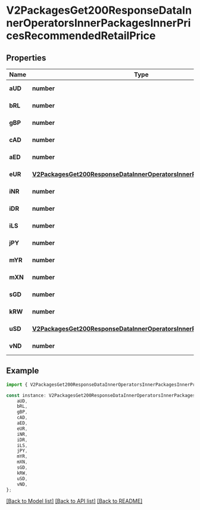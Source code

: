 # V2PackagesGet200ResponseDataInnerOperatorsInnerPackagesInnerPricesRecommendedRetailPrice


## Properties

Name | Type | Description | Notes
------------ | ------------- | ------------- | -------------
**aUD** | **number** |  | [default to undefined]
**bRL** | **number** |  | [default to undefined]
**gBP** | **number** |  | [default to undefined]
**cAD** | **number** |  | [default to undefined]
**aED** | **number** |  | [default to undefined]
**eUR** | [**V2PackagesGet200ResponseDataInnerOperatorsInnerPackagesInnerPrice**](V2PackagesGet200ResponseDataInnerOperatorsInnerPackagesInnerPrice.md) |  | [default to undefined]
**iNR** | **number** |  | [default to undefined]
**iDR** | **number** |  | [default to undefined]
**iLS** | **number** |  | [default to undefined]
**jPY** | **number** |  | [default to undefined]
**mYR** | **number** |  | [default to undefined]
**mXN** | **number** |  | [default to undefined]
**sGD** | **number** |  | [default to undefined]
**kRW** | **number** |  | [default to undefined]
**uSD** | [**V2PackagesGet200ResponseDataInnerOperatorsInnerPackagesInnerPrice**](V2PackagesGet200ResponseDataInnerOperatorsInnerPackagesInnerPrice.md) |  | [default to undefined]
**vND** | **number** |  | [default to undefined]

## Example

```typescript
import { V2PackagesGet200ResponseDataInnerOperatorsInnerPackagesInnerPricesRecommendedRetailPrice } from '@hiilo/airalo';

const instance: V2PackagesGet200ResponseDataInnerOperatorsInnerPackagesInnerPricesRecommendedRetailPrice = {
    aUD,
    bRL,
    gBP,
    cAD,
    aED,
    eUR,
    iNR,
    iDR,
    iLS,
    jPY,
    mYR,
    mXN,
    sGD,
    kRW,
    uSD,
    vND,
};
```

[[Back to Model list]](../README.md#documentation-for-models) [[Back to API list]](../README.md#documentation-for-api-endpoints) [[Back to README]](../README.md)
